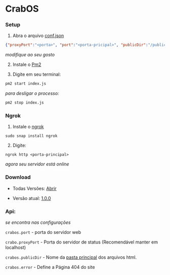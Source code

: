 # CrabOS 

### Setup

1) Abra o arquivo [conf.json](/assets/conf.json)

```json
{"proxyPort":"<porta>", "port":"<porta-pricipal>", "publicDir":"/public", "error":"<html-da-pagina-404>"}
```

*modifique ao seu gosto*

2) Instale o [Pm2](https://www.npmjs.com/package/pm2)

3) Digite em seu terminal:

```bash
pm2 start index.js
```

*para desligar o processo:*

```bash
pm2 stop index.js
```

### Ngrok

1) Instale o [ngrok](https://ngrok.com/download)

```
sudo snap install ngrok
```

2) Digite:

```
ngrok http <porta-principal>
```

*agora seu servidor está online*

### Download

* Todas Versões: [Abrir](https://dev.crabos.ml)

* Versão atual: [1.0.0](https://dev.crabos.ml/v/1.0.0/main.zip)

### Api:

*se encontra nas configurações*

`crabos.port` - porta do servidor web

`crabo.proxyPort` - Porta do servidor de status (Recomendável manter em localhost)

`crabos.publicDir` - Nome da [pasta principal](/root/public) dos arquivos html.

`crabos.error` - Define a Página 404 do site
